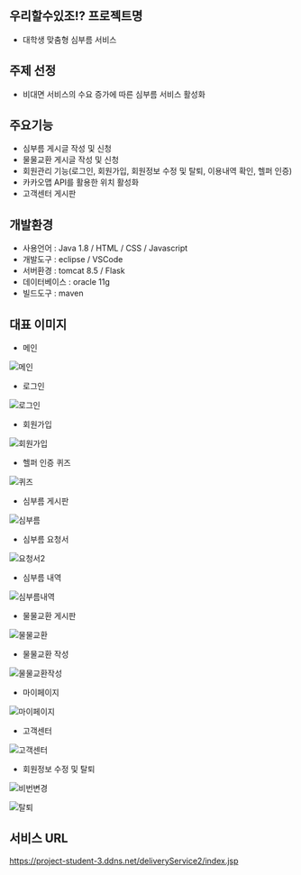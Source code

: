 ## 우리할수있조!? 프로젝트명
- 대학생 맞춤형 심부름 서비스

## 주제 선정
- 비대면 서비스의 수요 증가에 따른 심부름 서비스 활성화

## 주요기능
- 심부름 게시글 작성 및 신청
- 물물교환 게시글 작성 및 신청
- 회원관리 기능(로그인, 회원가입, 회원정보 수정 및 탈퇴, 이용내역 확인, 헬퍼 인증)
- 카카오맵 API를 활용한 위치 활성화
- 고객센터 게시판

## 개발환경
- 사용언어 : Java 1.8 / HTML / CSS / Javascript
- 개발도구 : eclipse / VSCode
- 서버환경 : tomcat 8.5 / Flask
- 데이터베이스 : oracle 11g
- 빌드도구 : maven

## 대표 이미지
- 메인

![메인](https://user-images.githubusercontent.com/99272241/158026476-e98d6301-19a4-4ec6-877b-6c032d42e908.png)

- 로그인

![로그인](https://user-images.githubusercontent.com/99272241/158026487-c0061c5e-338d-47bb-bb0b-ba41996f38e7.png)

- 회원가입

![회원가입](https://user-images.githubusercontent.com/99272241/158026493-d5e3ad0b-caa9-42b4-97d6-18cce0ac59fa.png)

- 헬퍼 인증 퀴즈

![퀴즈](https://user-images.githubusercontent.com/99272241/158026497-d4c2d987-3f26-4d76-b68c-381c0c2c2380.png)

- 심부름 게시판

![심부름](https://user-images.githubusercontent.com/99272241/158026861-6aab9712-1619-48f3-bfec-cb0996d26fe4.png)

- 심부름 요청서

![요청서2](https://user-images.githubusercontent.com/99272241/158027022-e1ee12b9-c2b2-4afc-b252-38f319710e04.png)

- 심부름 내역

![심부름내역](https://user-images.githubusercontent.com/99272241/158026592-80ecdd12-dbe2-4780-8b22-46edf3b1aaac.png)

- 물물교환 게시판

![물물교환](https://user-images.githubusercontent.com/99272241/158043436-fc1fe3e1-48ce-4c10-adfb-529b08aa3fec.png)

- 물물교환 작성

![물물교환작성](https://user-images.githubusercontent.com/99272241/158026602-5cf129d6-11ae-44c6-9427-5a1e8f479b20.png)

- 마이페이지

![마이페이지](https://user-images.githubusercontent.com/99272241/158026607-8eb97da4-1bd9-42b4-a27e-bee412212f4a.png)

- 고객센터

![고객센터](https://user-images.githubusercontent.com/99272241/158026631-608c0489-5b07-44be-a252-33c3c15a4af9.png)

- 회원정보 수정 및 탈퇴

![비번변경](https://user-images.githubusercontent.com/99272241/158026636-d76e2941-0ea2-4a5b-a051-69e79d7046c0.png)

![탈퇴](https://user-images.githubusercontent.com/99272241/158026642-5dc3e9d3-0467-48f5-b9f2-87c66adc1da1.png)

## 서비스 URL
https://project-student-3.ddns.net/deliveryService2/index.jsp


